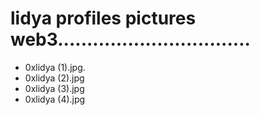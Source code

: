 # lidya profiles pictures web3.................................
- 0xlidya (1).jpg.
- 0xlidya (2).jpg
- 0xlidya (3).jpg
- 0xlidya (4).jpg
